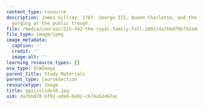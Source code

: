 ```yaml
---
content_type: resource
description: James Gillray. 1787. George III, Queen Charlotte, and the Prince of Wales
  gorging at the public trough.
file: /media/courses/21h-342-the-royal-family-fall-2003/da7bbd78bf92ade06e82c674a52467ac_ggiiislide10.jpg
file_type: image/jpeg
image_metadata:
  caption: ''
  credit: ''
  image-alt: ''
learning_resource_types: []
ocw_type: OCWImage
parent_title: Study Materials
parent_type: CourseSection
resourcetype: Image
title: ggiiislide10.jpg
uid: da7bbd78-bf92-ade0-6e82-c674a52467ac
---
```

